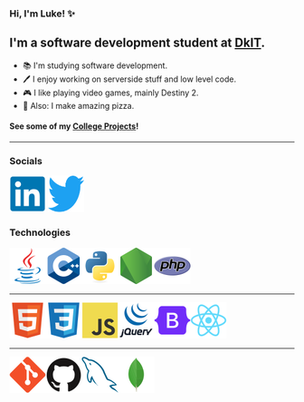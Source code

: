 ### Hi, I'm Luke! ✨

## I'm a software development student at [DkIT][dkit].

- 📚 I'm studying software development.
- 🖊 I enjoy working on serverside stuff and low level code.
- 🎮 I like playing video games, mainly Destiny 2.
- 🍕 Also: I make amazing pizza.

#### See some of my [College Projects][dkit_projects]!

---
### Socials
[<img width="64" height="64" src="https://raw.githubusercontent.com/devicons/devicon/0d6c64dbbf311879f7d563bfc3ccf559f9ed111c/icons/linkedin/linkedin-original.svg">][linkedin]
[<img width="64" height="64" src="https://raw.githubusercontent.com/devicons/devicon/0d6c64dbbf311879f7d563bfc3ccf559f9ed111c/icons/twitter/twitter-original.svg">][twitter]

### Technologies

<img width="64" height="64" align="left" src="https://raw.githubusercontent.com/devicons/devicon/0d6c64dbbf311879f7d563bfc3ccf559f9ed111c/icons/java/java-original.svg"/>
<img width="64" height="64" align="left" src="https://raw.githubusercontent.com/devicons/devicon/0d6c64dbbf311879f7d563bfc3ccf559f9ed111c/icons/cplusplus/cplusplus-original.svg"/>
<img width="64" height="64" align="left" src="https://raw.githubusercontent.com/devicons/devicon/0d6c64dbbf311879f7d563bfc3ccf559f9ed111c/icons/python/python-original.svg"/>
<img width="64" height="64" align="left" src="https://raw.githubusercontent.com/devicons/devicon/0d6c64dbbf311879f7d563bfc3ccf559f9ed111c/icons/nodejs/nodejs-original.svg"/>
<img width="64" height="64" src="https://raw.githubusercontent.com/devicons/devicon/0d6c64dbbf311879f7d563bfc3ccf559f9ed111c/icons/php/php-original.svg"/>

---
<img width="64" height="64" align="left" src="https://raw.githubusercontent.com/devicons/devicon/0d6c64dbbf311879f7d563bfc3ccf559f9ed111c/icons/html5/html5-original.svg"/>
<img width="64" height="64" align="left" src="https://raw.githubusercontent.com/devicons/devicon/0d6c64dbbf311879f7d563bfc3ccf559f9ed111c/icons/css3/css3-original.svg"/>
<img width="64" height="64" align="left" src="https://raw.githubusercontent.com/devicons/devicon/0d6c64dbbf311879f7d563bfc3ccf559f9ed111c/icons/javascript/javascript-original.svg"/>
<img width="64" height="64" align="left" src="https://raw.githubusercontent.com/devicons/devicon/0d6c64dbbf311879f7d563bfc3ccf559f9ed111c/icons/jquery/jquery-original-wordmark.svg"/>
<img width="64" height="64" align="left" src="https://raw.githubusercontent.com/devicons/devicon/0d6c64dbbf311879f7d563bfc3ccf559f9ed111c/icons/bootstrap/bootstrap-plain.svg"/>
<img width="64" height="64" src="https://raw.githubusercontent.com/devicons/devicon/0d6c64dbbf311879f7d563bfc3ccf559f9ed111c/icons/react/react-original.svg"/>

---
<img width="64" height="64" align="left" src="https://raw.githubusercontent.com/devicons/devicon/0d6c64dbbf311879f7d563bfc3ccf559f9ed111c/icons/git/git-original.svg"/>
<img width="64" height="64" align="left" src="https://raw.githubusercontent.com/devicons/devicon/0d6c64dbbf311879f7d563bfc3ccf559f9ed111c/icons/github/github-original.svg"/>
<img width="64" height="64" align="left" src="https://raw.githubusercontent.com/devicons/devicon/0d6c64dbbf311879f7d563bfc3ccf559f9ed111c/icons/mysql/mysql-original.svg"/>
<img width="64" height="64" align="left" src="https://raw.githubusercontent.com/devicons/devicon/0d6c64dbbf311879f7d563bfc3ccf559f9ed111c/icons/mongodb/mongodb-original.svg"/>



<!-- <img width="64" height="64" src="https://raw.githubusercontent.com/devicons/devicon/0d6c64dbbf311879f7d563bfc3ccf559f9ed111c/icons/docker/docker-original.svg"/> -->
<!-- <img width="64" height="64" src="https://raw.githubusercontent.com/devicons/devicon/0d6c64dbbf311879f7d563bfc3ccf559f9ed111c/icons/rust/rust-plain.svg"/> -->

<!-- <img width="64" height="64" src="https://raw.githubusercontent.com/devicons/devicon/0d6c64dbbf311879f7d563bfc3ccf559f9ed111c/icons/sass/sass-original.svg"/> -->
<!-- <img width="64" height="64" src="https://raw.githubusercontent.com/devicons/devicon/0d6c64dbbf311879f7d563bfc3ccf559f9ed111c/icons/ubuntu/ubuntu-plain.svg"/> -->
<!-- <img width="64" height="64" src="https://raw.githubusercontent.com/devicons/devicon/0d6c64dbbf311879f7d563bfc3ccf559f9ed111c/icons/linux/linux-original.svg"/> -->



<!-- links go here -->

[dkit_projects]: https://github.com/lukehalp-dkit-softwaredev
[website]: https://lukehalp.github.io
[twitter]: https://twitter.com/lukehalp
[linkedin]: https://www.linkedin.com/in/lukehalp/

[dkit]: https://www.dkit.ie/
